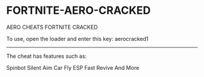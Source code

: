 # FORTNITE-AERO-CRACKED
AERO CHEATS FORTNITE CRACKED 

To use, open the loader and enter this key: aerocracked1

-------

The cheat has features such as:

Spinbot
Silent Aim
Car Fly
ESP
Fast Revive
And More
